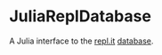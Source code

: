 # JuliaReplDatabase

A Julia interface to the [repl.it](https://repl.it/) [database](https://docs.repl.it/misc/database).

